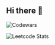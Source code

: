 ## Hi there 👋
![Codewars](https://github.r2v.ch/codewars?user=realsudipbajgai&theme=gradient&name=true&top_languages=true)

![Leetcode Stats](https://leetcard.jacoblin.cool/realsudipbajgai?ext=heatmap)
<!--
**realsudipbajgai/realsudipbajgai** is a ✨ _special_ ✨ repository because its `README.md` (this file) appears on your GitHub profile.

Here are some ideas to get you started:

- 🔭 I’m currently working on ...
- 🌱 I’m currently learning ...
- 👯 I’m looking to collaborate on ...
- 🤔 I’m looking for help with ...
- 💬 Ask me about ...
- 📫 How to reach me: ...
- 😄 Pronouns: ...
- ⚡ Fun fact: ...
-->
